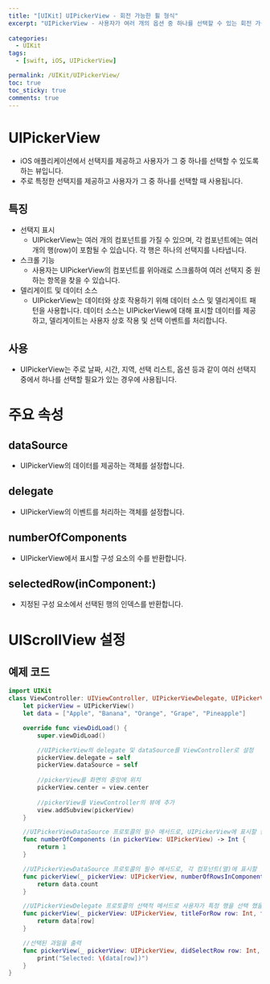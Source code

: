 ```yaml
---
title: "[UIKit] UIPickerView - 회전 가능한 휠 형식"
excerpt: "UIPickerView - 사용자가 여러 개의 옵션 중 하나를 선택할 수 있는 회전 가능한 휠 형식의 UI 요소"
  
categories:
  - UIKit
tags:
  - [swift, iOS, UIPickerView]

permalink: /UIKit/UIPickerView/ 
toc: true         
toc_sticky: true   
comments: true      
---
```


# UIPickerView 
- iOS 애플리케이션에서 선택지를 제공하고 사용자가 그 중 하나를 선택할 수 있도록 하는 뷰입니다. 
- 주로 특정한 선택지를 제공하고 사용자가 그 중 하나를 선택할 때 사용됩니다.

## 특징
- 선택지 표시
    - UIPickerView는 여러 개의 컴포넌트를 가질 수 있으며, 각 컴포넌트에는 여러 개의 행(row)이 포함될 수 있습니다. 각 행은 하나의 선택지를 나타냅니다.
- 스크롤 기능
    - 사용자는 UIPickerView의 컴포넌트를 위아래로 스크롤하여 여러 선택지 중 원하는 항목을 찾을 수 있습니다.
- 델리게이트 및 데이터 소스
    - UIPickerView는 데이터와 상호 작용하기 위해 데이터 소스 및 델리게이트 패턴을 사용합니다. 데이터 소스는 UIPickerView에 대해 표시할 데이터를 제공하고, 델리게이트는 사용자 상호 작용 및 선택 이벤트를 처리합니다.

## 사용 
- UIPickerView는 주로 날짜, 시간, 지역, 선택 리스트, 옵션 등과 같이 여러 선택지 중에서 하나를 선택할 필요가 있는 경우에 사용됩니다.

# 주요 속성
## dataSource 
- UIPickerView의 데이터를 제공하는 객체를 설정합니다. 

## delegate 
- UIPickerView의 이벤트를 처리하는 객체를 설정합니다. 

## numberOfComponents 
- UIPickerView에서 표시할 구성 요소의 수를 반환합니다. 

## selectedRow(inComponent:)
- 지정된 구성 요소에서 선택된 행의 인덱스를 반환합니다. 

# UIScrollView 설정 
## 예제 코드
```swift
import UIKit
class ViewController: UIViewController, UIPickerViewDelegate, UIPickerViewDataSource {
    let pickerView = UIPickerView()
    let data = ["Apple", "Banana", "Orange", "Grape", "Pineapple"]

    override func viewDidLoad() {
        super.viewDidLoad() 

        //UIPickerView의 delegate 및 dataSource를 ViewController로 설정
        pickerView.delegate = self
        pickerView.dataSource = self
        
        //pickerView를 화면의 중앙에 위치
        pickerView.center = view.center 
        
        //pickerView를 ViewController의 뷰에 추가
        view.addSubview(pickerView)
    }

    //UIPickerViewDataSource 프로토콜의 필수 메서드로, UIPickerView에 표시할 컴포넌트(열)의 개수를 반환
    func numberOfComponents (in pickerView: UIPickerView) -> Int {
        return 1
    }

    //UIPickerViewDataSource 프로토콜의 필수 메서드로, 각 컴포넌트(열)에 표시할 행의 개수를 반환
    func pickerView(_ pickerView: UIPickerView, numberOfRowsInComponent component: Int) -> Int {
        return data.count
    }

    //UIPickerViewDelegate 프로토콜의 선택적 메서드로 사용자가 특정 행을 선택 했을때 호출 
    func pickerView(_ pickerView: UIPickerView, titleForRow row: Int, forComponent component: Int) -> String? {
        return data[row]
    }

    //선택된 과일을 출력 
    func pickerView(_ pickerView: UIPickerView, didSelectRow row: Int, inComponent component: Int) {
        print("Selected: \(data[row])")
    }
}
```
